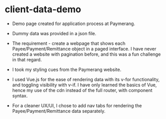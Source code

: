 # client-data-demo

* Demo page created for application process at Paymerang.

* Dummy data was provided in a json file.

* The requirement - create a webpage that shows each Payee/Payment/Remittance object in a paged interface.  I have never created a website with pagination before, and this was a fun challenge in that regard.

* I took my styling cues from the Paymerang website.

* I used Vue.js for the ease of rendering data with its v-for functionality, and toggling visibility with v-if.  I have only learned the basics of Vue, hence my use of the cdn instead of the full router, with component syntax.

* For a cleaner UX/UI, I chose to add nav tabs for rendering the Payee/Payment/Remittance data separately. 